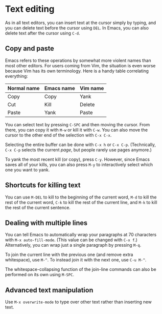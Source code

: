 # Text editing

As in all text editors, you can insert text at the cursor simply by
typing, and you can delete text before the cursor using `DEL`. In
Emacs, you can also delete text after the cursor using `C-d`.

## Copy and paste

Emacs refers to these operations by somewhat more violent names than
most other editors. For users coming from Vim, the situation is even
worse because Vim has its own terminology. Here is a handy table
correlating everything:

| Normal name | Emacs name | Vim name |
| ----------- | ---------- | -------- |
| Copy        | Copy       | Yank     |
| Cut         | Kill       | Delete   |
| Paste       | Yank       | Paste    |

You can select text by pressing `C-SPC` and then moving the cursor.
From there, you can copy it with `M-w` or kill it with `C-w`. You can
also move the cursor to the other end of the selection with `C-x C-x`.

Selecting the entire buffer can be done with `C-x h` or `C-x C-p`.
(Technically, `C-x C-p` selects the current *page*, but people rarely
use pages anymore.)

To yank the most recent kill (or copy), press `C-y`. However, since
Emacs saves all of your kills, you can also press `M-y` to
interactively select which one you want to yank.

## Shortcuts for killing text

You can use `M-DEL` to kill to the beginning of the current word,
`M-d` to kill the rest of the current word, `C-k` to kill the rest of
the current line, and `M-k` to kill the rest of the current sentence.

## Dealing with multiple lines

You can tell Emacs to automatically wrap your paragraphs at 70
characters with `M-x auto-fill-mode`. (This value can be changed with
`C-x f`.) Alternatively, you can wrap just a single paragraph by
pressing `M-q`.

To join the current line with the previous one (and remove extra
whitespace), use `M-^`. To instead join it with the next one, use `C-u
M-^`.

The whitespace-collapsing function of the join-line commands can also
be performed on its own using `M-SPC`.

## Advanced text manipulation

Use `M-x overwrite-mode` to type over other text rather than inserting
new text.

